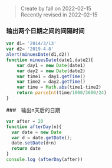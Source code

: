 > Create by fall on 2022-02-15<br/>
> Recently revised in 2022-02-15

### 输出两个日期之间的间隔时间

```javascript
var d1= '2014/3/13'
var d2= '2019-4-8'
alert(minuesDate(d1,d2))
function minuesDate(date1,date2){
    var day1 = new Date(date1)
    var day2 = new Date(date2)
    var time1 = day1.getTime()
    var time2 = day2.getTime()
    var time = Math.abs(time1-time2)
    return parseInt(time/1000/3600/24)
}
```

###　输出n天后的日期

```javascript
var after = 20
function afterDay(n){
  var date = new Date
  var d = date.getDate();
  date.setDate(d+n)
  return date
}
console.log (afterDay(after))
```

